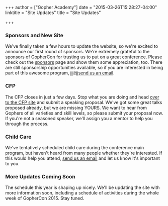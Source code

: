 +++
author = ["Gopher Academy"]
date = "2015-03-26T15:28:27-04:00"
linktitle = "Site Updates"
title = "Site Updates"

+++
### Sponsors and New Site
We've finally taken a few hours to update the website, so we're excited to announce our first round of sponsors.  We're extremely grateful to the sponsors of GopherCon for trusting us to put on a great conference.  Please check out the [sponsors](/sponsors) page and show them some appreciation, too.  There are still sponsorship opportunities available, so if you are interested in being part of this awesome program, jjjêjj[send us an email](mailto:gophercon@gopheracademy.com).

### CFP
The CFP closes in just a few days.  Stop what you are doing and head [over to the CFP site](http://cfp.gophercon.com) and submit a speaking proposal.  We've got some great talks proposed already, but we are missing YOURS.  We want to hear from Gophers of all varieties and skill levels, so please submit your proposal now.  If you're not a seasoned speaker, we'll assign you a mentor to help you through the process.

### Child Care
We've tentatively scheduled child care during the conference main program, but haven't heard from many people whether they're interested.  If this would help you attend, [send us an email](mailto:gophercon@gopheracademy.com) and let us know it's important to you.

### More Updates Coming Soon
The schedule this year is shaping up nicely.  We'll be updating the site with more information soon, including a schedule of activities during the whole week of GopherCon 2015.  Stay tuned.


